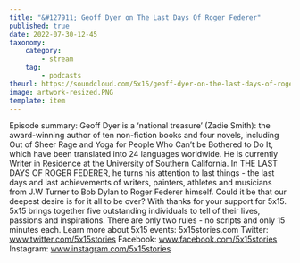```yaml
---
title: "&#127911; Geoff Dyer on The Last Days Of Roger Federer"
published: true
date: 2022-07-30-12-45
taxonomy:
    category:
        - stream
    tag:
        - podcasts
theurl: https://soundcloud.com/5x15/geoff-dyer-on-the-last-days-of-roger-federer
image: artwork-resized.PNG
template: item
---
```


Episode summary: Geoff Dyer is a &lsquo;national treasure&rsquo; (Zadie Smith): the award-winning author of ten non-fiction books and four novels, including Out of Sheer Rage and Yoga for People Who Can&rsquo;t be Bothered to Do It, which have been translated into 24 languages worldwide. He is currently Writer in Residence at the University of Southern California. In THE LAST DAYS OF ROGER FEDERER, he turns his attention to last things - the last days and last achievements of writers, painters, athletes and musicians from J.W Turner to Bob Dylan to Roger Federer himself. Could it be that our deepest desire is for it all to be over? With thanks for your support for 5x15. 5x15 brings together five outstanding individuals to tell of their lives, passions and inspirations. There are only two rules - no scripts and only 15 minutes each. Learn more about 5x15 events: 5x15stories.com Twitter: www.twitter.com/5x15stories Facebook: www.facebook.com/5x15stories Instagram: www.instagram.com/5x15stories
